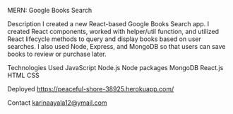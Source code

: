 MERN: Google Books Search

Description
I created a new React-based Google Books Search app. I created React components, worked with helper/util function, and utilized React lifecycle methods to query and display books based on user searches. I also used Node, Express, and MongoDB so that users can save books to review or purchase later. 

Technologies Used
JavaScript
Node.js
Node packages
MongoDB
React.js
HTML
CSS

Deployed
https://peaceful-shore-38925.herokuapp.com/

Contact
karinaayala12@ymail.com